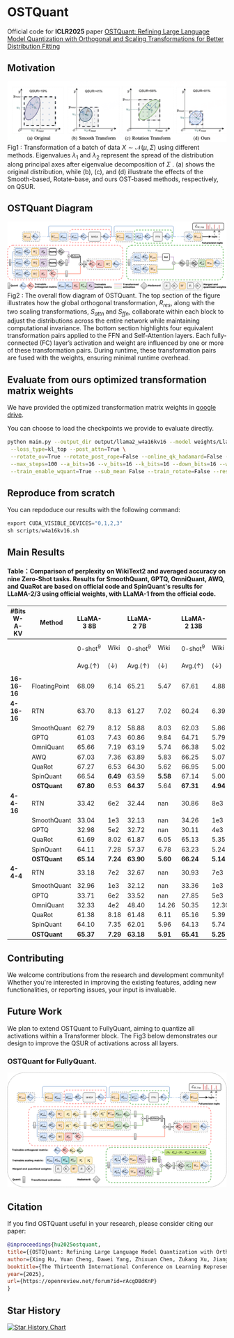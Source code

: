 # OSTQuant
Official code for **ICLR2025** paper [OSTQuant: Refining Large Language Model Quantization with Orthogonal and Scaling Transformations for Better Distribution Fitting](https://openreview.net/forum?id=rAcgDBdKnP)

## Motivation
![Our motivation](figs/motivation.png)
Fig1 : 
Transformation of a batch of data $X \sim \mathcal{N}({\mu}, {\Sigma})$  using different methods. Eigenvalues  $\lambda_1$  and  $\lambda_2$  represent the spread of the distribution along principal axes after eigenvalue decomposition of  $\Sigma$ . (a) shows the original distribution, while (b), (c), and (d) illustrate the effects of the Smooth-based, Rotate-base, and ours OST-based methods, respectively, on QSUR.

## OSTQuant Diagram
![](figs/NormalOSTQuant.png)
Fig2 : The overall flow diagram of OSTQuant. The top section of the figure illustrates how the global orthogonal transformation, $R_{res}$, along with the two scaling transformations, $S_{attn}$ and $S_{ffn}$, collaborate within each block to adjust the distributions across the entire network while maintaining computational invariance. The bottom section highlights four equivalent transformation pairs applied to the FFN and Self-Attention layers. Each fully-connected (FC) layer’s activation and weight are influenced by one or more of these transformation pairs. During runtime, these transformation pairs are fused with the weights, ensuring minimal runtime overhead.

## Evaluate from ours optimized transformation matrix weights
We have provided the optimized transformation matrix weights in [google drive](https://drive.google.com/drive/folders/10kFP3G-qdDvpPik9F9jy49c3yQbGFG6N?usp=sharing).

You can choose to load the checkpoints we provide to evaluate directly.
```sh
python main.py --output_dir output/llama2_w4a16kv16 --model weights/Llama-2-7b-hf  \
 --loss_type=kl_top --post_attn=True \
 --rotate_ov=True --rotate_post_rope=False --online_qk_hadamard=False --smooth_qk=True --smooth_ov=True --smooth_up_down=True --smooth_norm_linear=True --bf16=True --lm_eval=True --per_device_train_batch_size=4 \
 --max_steps=100 --a_bits=16 --v_bits=16 --k_bits=16 --down_bits=16 --w_clip=True\
 --train_enable_wquant=True --sub_mean False --train_rotate=False --resume_path=checkpoints/llama2_7b_w4a16kv16.bin
```

## Reproduce from scratch
You can repdoduce our results with the following command:
```python
export CUDA_VISIBLE_DEVICES="0,1,2,3"
sh scripts/w4a16kv16.sh
```
## Main Results

#### Table：Comparison of perplexity on WikiText2 and averaged accuracy on nine Zero-Shot tasks. Results for SmoothQuant, GPTQ, OmniQuant, AWQ, and QuaRot are based on official code and SpinQuant's results for LLaMA-2/3 using official weights, with LLaMA-1 from the official code.

| #Bits W-A-KV | Method       | LLaMA-3 8B  |          | LLaMA-2 7B  |          | LLaMA-2 13B |          | LLaMA 7B    |          | LLaMA 13B   |          | LLaMA 30B   |          |
|--------------|--------------|-------------|----------|-------------|----------|-------------|----------|-------------|----------|-------------|----------|-------------|----------|
|              |              | 0-shot<sup>9</sup> | Wiki     | 0-shot<sup>9</sup> | Wiki     | 0-shot<sup>9</sup> | Wiki     | 0-shot<sup>9</sup> | Wiki     | 0-shot<sup>9</sup> | Wiki     | 0-shot<sup>9</sup> | Wiki     |
|              |              | Avg.(↑)     | (↓)      | Avg.(↑)     | (↓)      | Avg.(↑)     | (↓)      | Avg.(↑)     | (↓)      | Avg.(↑)     | (↓)      | Avg.(↑)     | (↓)      |
| **16-16-16** | FloatingPoint| 68.09       | 6.14     | 65.21       | 5.47     | 67.61       | 4.88     | 64.48       | 5.68     | 66.67       | 5.09     | 70.00       | 4.10     |
| **4-16-16**  | RTN          | 63.70       | 8.13     | 61.27       | 7.02     | 60.24       | 6.39     | 62.67       | 7.94     | 63.45       | 8.60     | 65.69       | 6.13     |
|              | SmoothQuant  | 62.79       | 8.12     | 58.88       | 8.03     | 62.03       | 5.86     | 62.24       | 7.46     | 62.69       | 18.75    | 65.69       | 5.80     |
|              | GPTQ         | 61.03       | 7.43     | 60.86       | 9.84     | 64.71       | 5.79     | 60.15       | 7.93     | 64.36       | 6.58     | 66.95       | 5.26     |
|              | OmniQuant    | 65.66       | 7.19     | 63.19       | 5.74     | 66.38       | 5.02     | 63.42       | 5.86     | 66.22       | 5.21     | 69.07       | 4.25     |
|              | AWQ          | 67.03       | 7.36     | 63.89       | 5.83     | 66.25       | 5.07     | 63.30       | 5.97     | 65.58       | 5.28     | 69.44       | 4.28     |
|              | QuaRot       | 67.27       | 6.53     | 64.30       | 5.62     | 66.95       | 5.00     | 63.40       | 5.83     | 65.91       | 5.20     | 69.73       | 4.27     |
|              | SpinQuant    | 66.54       | **6.49** | 63.59       | **5.58** | 67.14       | 5.00     | 63.94       | **5.76** | 66.32       | **5.16** | 69.62       | 4.21     |
|              | **OSTQuant** | **67.80**   | 6.53     | **64.37**   | 5.64     | **67.31**   | **4.94** | **64.13**   | 5.81     | **66.62**   | 5.21     | **69.84**   | **4.19** |
| **4-4-16**   | RTN          | 33.42       | 6e2      | 32.44       | nan      | 30.86       | 8e3      | 32.51       | 7e3      | 31.63       | 3e4      | 31.57       | 2e3      |
|              | SmoothQuant  | 33.04       | 1e3      | 32.13       | nan      | 34.26       | 1e3      | 34.42       | 3e2      | 33.29       | 6e2      | 34.64       | 1e3      |
|              | GPTQ         | 32.98       | 5e2      | 32.72       | nan      | 30.11       | 4e3      | 32.12       | 1e3      | 31.51       | 3e3      | 30.88       | 2e3      |
|              | QuaRot       | 61.69       | 8.02     | 61.87       | 6.05     | 65.13       | 5.35     | 61.76       | 6.22     | 64.46       | 5.50     | 68.14       | 4.57     |
|              | SpinQuant    | 64.11       | 7.28     | 57.37       | 6.78     | 63.23       | 5.24     | 61.82       | 6.08     | 64.59       | **5.36** | 68.08       | 4.53     |
|              | **OSTQuant** | **65.14**   | **7.24** | **63.90**   | **5.60** | **66.24**   | **5.14** | **62.72**   | **6.04** | **65.80**   | 5.40     | **68.52**   | **4.43** |
| **4-4-4**    | RTN          | 33.18       | 7e2      | 32.67       | nan      | 30.93       | 7e3      | 32.87       | 1e4      | 31.33       | 3e4      | 31.64       | 2e3      |
|              | SmoothQuant  | 32.96       | 1e3      | 32.12       | nan      | 33.36       | 1e3      | 33.32       | 3e2      | 33.28       | 5e2      | 34.65       | 1e3      |
|              | GPTQ         | 33.71       | 6e2      | 33.52       | nan      | 27.85       | 5e3      | 31.80       | 2e3      | 30.63       | 3e3      | 31.07       | 2e3      |
|              | OmniQuant    | 32.33       | 4e2      | 48.40       | 14.26    | 50.35       | 12.30    | 48.46       | 11.26    | 45.63       | 10.87    | 45.04       | 12.35    |
|              | QuaRot       | 61.38       | 8.18     | 61.48       | 6.11     | 65.16       | 5.39     | 61.22       | 6.26     | 64.59       | 5.53     | 68.08       | 4.60     |
|              | SpinQuant    | 64.10       | 7.35     | 62.01       | 5.96     | 64.13       | 5.74     | 61.32       | 6.12     | 64.95       | **5.39** | 68.14       | 4.55     |
|              | **OSTQuant** | **65.37**   | **7.29** | **63.18**   | **5.91** | **65.41**   | **5.25** | **62.55**   | **6.07** | **65.43**   | 5.40     | **68.20**   | **4.42** |


## Contributing
We welcome contributions from the research and development community! Whether you're interested in improving the existing features, adding new functionalities, or reporting issues, your input is invaluable.

## Future Work
We plan to extend OSTQuant to FullyQuant, aiming to quantize all activations within a Transformer block. The Fig3 below demonstrates our design to improve the QSUR of activations across all layers.

### OSTQuant for FullyQuant.
![FullyQuant](figs/FullyOSTQuant.png)


## Citation
If you find OSTQuant useful in your research, please consider citing our paper:
```bibtex
@inproceedings{hu2025ostquant,
title={{OSTQ}uant: Refining Large Language Model Quantization with Orthogonal and Scaling Transformations for Better Distribution Fitting},
author={Xing Hu, Yuan Cheng, Dawei Yang, Zhixuan Chen, Zukang Xu, Jiangyong Yu, Chen Xu, Zhihang Yuan, Zhe jiang and Sifan Zhou},
booktitle={The Thirteenth International Conference on Learning Representations},
year={2025},
url={https://openreview.net/forum?id=rAcgDBdKnP}
}
```

## Star History
[![Star History Chart](https://api.star-history.com/svg?repos=BrotherHappy/OSTQuant&type=Date)](https://star-history.com/#BrotherHappy/OSTQuant&Date)